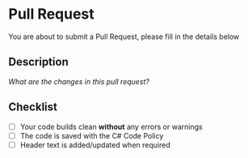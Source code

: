 # Pull Request
You are about to submit a Pull Request, please fill in the details below

## Description
*What are the changes in this pull request?*

## Checklist
- [ ] Your code builds clean **without** any errors or warnings
- [ ] The code is saved with the C# Code Policy
- [ ] Header text is added/updated when required